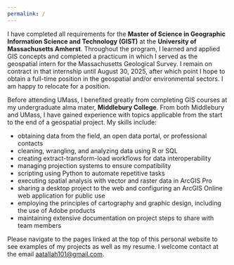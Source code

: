 ```yaml
---
permalink: /
---
```


<script data-goatcounter="https://andy-gis-portfolio.goatcounter.com/count"
        async src="//gc.zgo.at/count.js"></script>

I have completed all requirements for the **Master of Science in Geographic Information Science and Technology (GIST)** at the **University of Massachusetts Amherst**. Throughout the program, I learned and applied GIS concepts and completed a practicum in which I served as the geospatial intern for the Massachusetts Geological Survey. I remain on contract in that internship until August 30, 2025, after which point I hope to obtain a full-time position in the geospatial and/or environmental sectors. I am happy to relocate for a position.

Before attending UMass, I benefited greatly from completing GIS courses at my undergraduate alma mater, **Middlebury College**. From both Middlebury and UMass, I have gained experience with topics applicable from the start to the end of a geospatial project. My skills include:
* obtaining data from the field, an open data portal, or professional contacts
* cleaning, wrangling, and analyzing data using R or SQL
* creating extract-transform-load workflows for data interoperability
* managing projection systems to ensure compatibility
* scripting using Python to automate repetitive tasks
* executing spatial analysis with vector and raster data in ArcGIS Pro
* sharing a desktop project to the web and configuring an ArcGIS Online web application for public use
* employing the principles of cartography and graphic design, including the use of Adobe products
* maintaining extensive documentation on project steps to share with team members

Please navigate to the pages linked at the top of this personal website to see examples of my projects as well as my resume. I welcome contact at the email [aatallah101@gmail.com](mailto:aatallah101@gmail.com). 